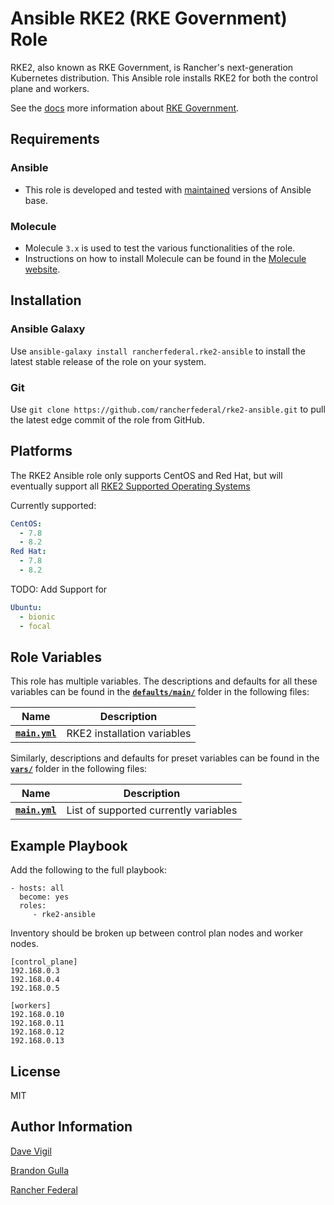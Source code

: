 Ansible RKE2 (RKE Government) Role
=========

RKE2, also known as RKE Government, is Rancher's next-generation Kubernetes distribution. This Ansible role installs RKE2 for both the control plane and workers.

See the [docs](https://docs.rke2.io/) more information about [RKE Government](https://docs.rke2.io/).  

Requirements
------------
### Ansible

*   This role is developed and tested with [maintained](https://docs.ansible.com/ansible/devel/reference_appendices/release_and_maintenance.html) versions of Ansible base.

### Molecule

*   Molecule `3.x` is used to test the various functionalities of the role.
*   Instructions on how to install Molecule can be found in the [Molecule website](https://molecule.readthedocs.io/en/latest/installation.html).


Installation
------------
### Ansible Galaxy

Use `ansible-galaxy install rancherfederal.rke2-ansible` to install the latest stable release of the role on your system.

### Git

Use `git clone https://github.com/rancherfederal/rke2-ansible.git` to pull the latest edge commit of the role from GitHub.

Platforms
---------
The RKE2 Ansible role only supports CentOS and Red Hat, but will eventually support all [RKE2 Supported Operating Systems](https://docs.rke2.io/install/requirements/#operating-systems)

Currently supported:
```yaml
CentOS:
  - 7.8
  - 8.2
Red Hat:
  - 7.8
  - 8.2
```
TODO: Add Support for
```yaml
Ubuntu:
  - bionic
  - focal
```


Role Variables
--------------

This role has multiple variables. The descriptions and defaults for all these variables can be found in the **[`defaults/main/`](https://github.com/rancherfederal/rke2-ansible/blob/main/defaults/main/)** folder in the following files:

|Name|Description|
|----|-----------|
|**[`main.yml`](https://github.com/rancherfederal/rke2-ansible/blob/main/defaults/main/main.yml)**|RKE2 installation variables|


Similarly, descriptions and defaults for preset variables can be found in the **[`vars/`](https://github.com/rancherfederal/rke2-ansible/blob/main/vars/)** folder in the following files:

|Name|Description|
|----|-----------|
|**[`main.yml`](https://github.com/rancherfederal/rke2-ansible/blob/main/vars/main.yml)**|List of supported  currently variables|


Example Playbook
----------------

Add the following to the full playbook:

    - hosts: all
      become: yes
      roles:
         - rke2-ansible


Inventory should be broken up between control plan nodes and worker nodes.

    [control_plane]
    192.168.0.3
    192.168.0.4
    192.168.0.5

    [workers]
    192.168.0.10
    192.168.0.11
    192.168.0.12
    192.168.0.13



License
-------

MIT

Author Information
------------------

[Dave Vigil](https://github.com/dgvigil)

[Brandon Gulla](https://github.com/bgulla)

[Rancher Federal](https://rancherfederal.com/)
